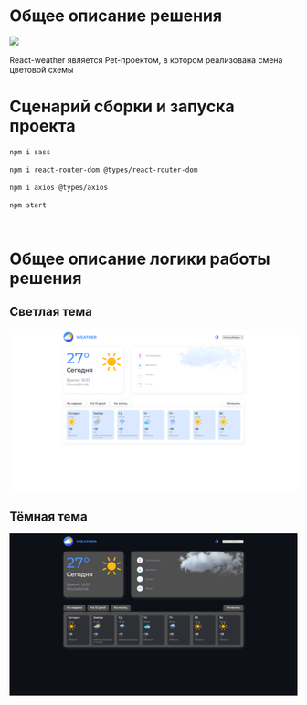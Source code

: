 # Общее описание решения

<img src='public\favicon.ico'>

React-weather является Pet-проектом, в котором реализована смена цветовой схемы

# Сценарий сборки и запуска проекта

`npm i sass`

`npm i react-router-dom @types/react-router-dom`

`npm i axios @types/axios`

`npm start`

<p>&nbsp;</p>

# Общее описание логики работы решения

## Светлая тема

<img src='public\1.png'>

## Тёмная тема

<img src='public\2.png'>
